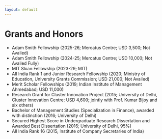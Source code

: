```yaml
---
layout: default
---
```


# Grants and Honors

+ Adam Smith Fellowship (2025-26; Mercatus Centre; USD 3,500; Not Availed)
+ Adam Smith Fellowship (2024-25; Mercatus Centre; USD 10,000; Not Availed Fully)
+ MIT Sloan Fellowship (2023-29; MIT)
+ All India Rank 1 and Junior Research Fellowship (2020; Ministry of Education, University Grants Commission; USD 21,000; Not Availed) 
+ Merit Scholar Fellowships (2019; Indian Institute of Management Ahmedabad; USD 11,000) 
+ Research Grant for Cluster Innovation Project (2015; University of Delhi, Cluster Innovation Centre; USD 4,600; jointly with Prof. Kumar Bijoy and six others)
+ Bachelor of Management Studies (Specialization in Finance), awarded with distinction (2016; University of Delhi)
+ Secured Highest Score in Undergraduate Research Dissertation and Awarded Best Dissertation (2016; University of Delhi, 95%)
+ All India Rank 16 (2015, Institute of Company Secretaries of India)

